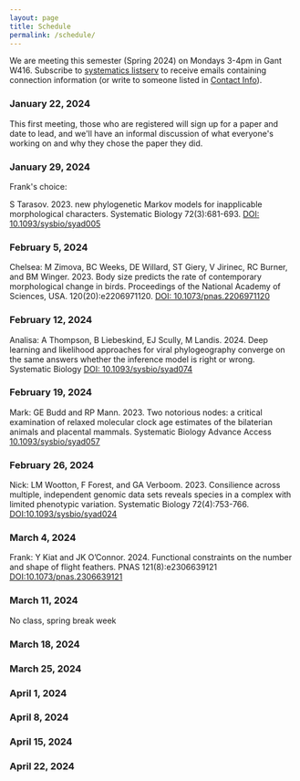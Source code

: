 ```yaml
---
layout: page
title: Schedule
permalink: /schedule/
---
```


We are meeting this semester (Spring 2024) on Mondays 3-4pm in Gant W416. Subscribe to [systematics listserv](/systseminar/listserv/) to receive emails containing connection information (or write to someone listed in [Contact Info](/systseminar/contact-info/)).

### January 22, 2024

This first meeting, those who are registered will sign up for a paper and date to lead, and we'll have an informal discussion of what everyone's working on and why they chose the paper they did.

### January 29, 2024

Frank's choice: 

S Tarasov. 2023. new phylogenetic Markov models for inapplicable morphological characters. Systematic Biology 72(3):681-693. [DOI: 10.1093/sysbio/syad005](https://doi.org/10.1093/sysbio/syad005)

### February 5, 2024

Chelsea: M Zimova, BC Weeks, DE Willard, ST Giery, V Jirinec, RC Burner, and BM Winger. 2023. Body size predicts the rate of contemporary morphological change in birds. Proceedings of the National Academy of Sciences, USA. 120(20):e2206971120. [DOI: 10.1073/pnas.2206971120](https://doi.org/10.1073/pnas.2206971120)

### February 12, 2024

Analisa: A Thompson, B Liebeskind, EJ Scully, M Landis. 2024. Deep learning and likelihood approaches for viral phylogeography converge on the same answers whether the inference model is right or wrong. Systematic Biology [DOI: 10.1093/sysbio/syad074](https://doi.org/10.1093/sysbio/syad074)

### February 19, 2024

Mark: GE Budd and RP Mann. 2023. Two notorious nodes: a critical examination of relaxed molecular clock age
estimates of the bilaterian animals and placental mammals. Systematic Biology Advance Access [10.1093/sysbio/syad057](https://doi.org/10.1093/sysbio/syad057)

### February 26, 2024

Nick: LM Wootton, F Forest, and GA Verboom. 2023. Consilience across multiple, independent genomic data sets reveals species in a complex with limited phenotypic variation. Systematic Biology 72(4):753-766. [DOI:10.1093/sysbio/syad024](https://doi.org/10.1093/sysbio/syad024)

### March 4, 2024

Frank: Y Kiat and JK O’Connor. 2024. Functional constraints on the number and shape of flight feathers. PNAS 121(8):e2306639121 [DOI:10.1073/pnas.2306639121](https://doi.org/10.1073/pnas.2306639121)

### March 11, 2024

No class, spring break week

### March 18, 2024

### March 25, 2024

### April 1, 2024

### April 8, 2024
 
### April 15, 2024

### April 22, 2024


